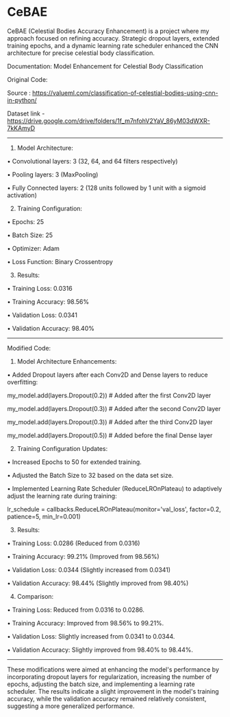 # CeBAE
CeBAE (Celestial Bodies Accuracy Enhancement) is a project where my approach focused on refining accuracy. Strategic dropout layers, extended training epochs, and a dynamic learning rate scheduler enhanced the CNN architecture for precise celestial body classification.

Documentation: Model Enhancement for Celestial Body Classification

Original Code: 

Source : https://valueml.com/classification-of-celestial-bodies-using-cnn-in-python/

Dataset link - https://drive.google.com/drive/folders/1f_m7nfohV2YaV_86yM03dWXR-7kKAmyD

------------------------------------------------------------------------------

1.	Model Architecture:
   
•	Convolutional layers: 3 (32, 64, and 64 filters respectively)

•	Pooling layers: 3 (MaxPooling)

•	Fully Connected layers: 2 (128 units followed by 1 unit with a sigmoid activation)



2.	Training Configuration:

•	Epochs: 25

•	Batch Size: 25

•	Optimizer: Adam

•	Loss Function: Binary Crossentropy



3.	Results:
   
•	Training Loss: 0.0316

•	Training Accuracy: 98.56%

•	Validation Loss: 0.0341

•	Validation Accuracy: 98.40%

--------------------------------------------------------------------------------------------------

Modified Code:


1. Model Architecture Enhancements:
   
•	Added Dropout layers after each Conv2D and Dense layers to reduce overfitting:

my_model.add(layers.Dropout(0.2))      # Added after the first Conv2D layer 

my_model.add(layers.Dropout(0.3))      # Added after the second Conv2D layer 

my_model.add(layers.Dropout(0.3))       # Added after the third Conv2D layer  

my_model.add(layers.Dropout(0.5))       # Added before the final Dense layer    



2. Training Configuration Updates:
   
•	Increased Epochs to 50 for extended training.

•	Adjusted the Batch Size to 32 based on the data set size.

•	Implemented Learning Rate Scheduler (ReduceLROnPlateau) to adaptively adjust the learning rate during training:

lr_schedule = callbacks.ReduceLROnPlateau(monitor='val_loss', factor=0.2, patience=5, min_lr=0.001)



3. Results:
   
•	Training Loss: 0.0286 (Reduced from 0.0316)

•	Training Accuracy: 99.21% (Improved from 98.56%)

•	Validation Loss: 0.0344 (Slightly increased from 0.0341)

•	Validation Accuracy: 98.44% (Slightly improved from 98.40%)



4. Comparison:

•	Training Loss: Reduced from 0.0316 to 0.0286.

•	Training Accuracy: Improved from 98.56% to 99.21%.

•	Validation Loss: Slightly increased from 0.0341 to 0.0344.

•	Validation Accuracy: Slightly improved from 98.40% to 98.44%.

________________________________________



These modifications were aimed at enhancing the model's performance by incorporating dropout layers for regularization, increasing the number of epochs, adjusting the batch size, and implementing a learning rate scheduler. The results indicate a slight improvement in the model's training accuracy, while the validation accuracy remained relatively consistent, suggesting a more generalized performance.

